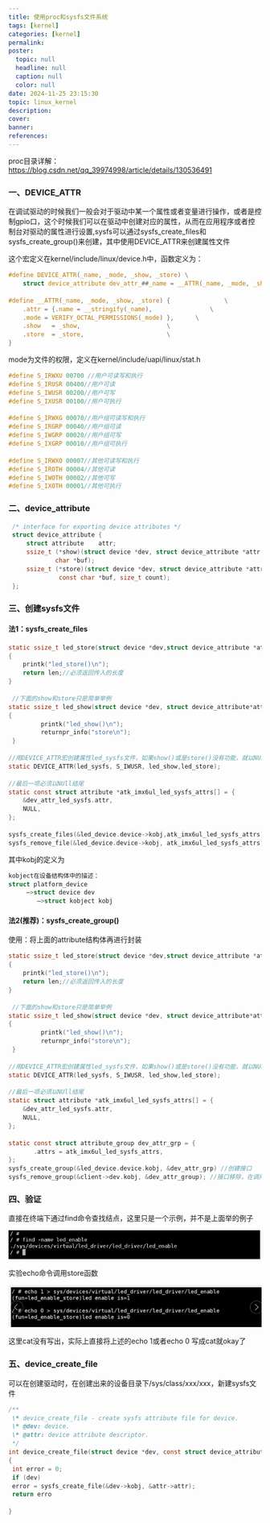 ```yaml
---
title: 使用proc和sysfs文件系统
tags: [kernel]
categories: [kernel]
permalink: 
poster:
  topic: null
  headline: null
  caption: null
  color: null
date: 2024-11-25 23:15:30
topic: linux_kernel
description:
cover:
banner:
references:
---
```

proc目录详解：https://blog.csdn.net/qq_39974998/article/details/130536491

### 一、DEVICE_ATTR

在调试驱动的时候我们一般会对于驱动中某一个属性或者变量进行操作，或者是控制gpio口，这个时候我们可以在驱动中创建对应的属性，从而在应用程序或者控制台对驱动的属性进行设置,sysfs可以通过sysfs_create_files和sysfs_create_group()来创建，其中使用DEVICE_ATTR来创建属性文件

这个宏定义在kernel/include/linux/device.h中，函数定义为：

```c
#define DEVICE_ATTR(_name, _mode, _show, _store) \
	struct device_attribute dev_attr_##_name = __ATTR(_name, _mode, _show, _store)

#define __ATTR(_name, _mode, _show, _store) {				\
	.attr = {.name = __stringify(_name),				\
	.mode = VERIFY_OCTAL_PERMISSIONS(_mode) },		\
	.show	= _show,						\
	.store	= _store,						\
}
```

mode为文件的权限，定义在kernel/include/uapi/linux/stat.h

```c
#define S_IRWXU 00700 //用户可读写和执行
#define S_IRUSR 00400//用户可读
#define S_IWUSR 00200//用户可写
#define S_IXUSR 00100//用户可执行
 
#define S_IRWXG 00070//用户组可读写和执行
#define S_IRGRP 00040//用户组可读
#define S_IWGRP 00020//用户组可写
#define S_IXGRP 00010//用户组可执行
 
#define S_IRWXO 00007//其他可读写和执行
#define S_IROTH 00004//其他可读
#define S_IWOTH 00002//其他可写
#define S_IXOTH 00001//其他可执行
```

### 二、device_attribute

```c
 /* interface for exporting device attributes */
 struct device_attribute {
     struct attribute    attr;
     ssize_t (*show)(struct device *dev, struct device_attribute *attr,
             char *buf);
     ssize_t (*store)(struct device *dev, struct device_attribute *attr,
              const char *buf, size_t count);
 };
```

### 三、创建sysfs文件

#### 法1：sysfs_create_files

```c
static ssize_t led_store(struct device *dev,struct device_attribute *attr, const char *buf, size_t len)
{
    printk("led_store()\n");
    return len;//必须返回传入的长度
}

 //下面的show和store只是简单举例
static ssize_t led_show(struct device *dev, struct device_attribute*attr, char *buf)
{
         printk("led_show()\n");
         returnpr_info("store\n");
 }

//用DEVICE_ATTR宏创建属性led_sysfs文件，如果show()或是store()没有功能，就以NULL代替
static DEVICE_ATTR(led_sysfs, S_IWUSR, led_show,led_store);

//最后一项必须以NUll结尾
static const struct attribute *atk_imx6ul_led_sysfs_attrs[] = {
	&dev_attr_led_sysfs.attr,
	NULL,
};

sysfs_create_files(&led_device.device->kobj,atk_imx6ul_led_sysfs_attrs);
sysfs_remove_file(&led_device.device->kobj, atk_imx6ul_led_sysfs_attrs);//驱动退出时释放结点
```

其中kobj的定义为

```c
kobject在设备结构体中的描述：
struct platform_device
     —>struct device dev
        —>struct kobject kobj
```

#### 法2(推荐)：sysfs_create_group()

使用：将上面的attribute结构体再进行封装

```c
static ssize_t led_store(struct device *dev,struct device_attribute *attr, const char *buf, size_t len)
{
    printk("led_store()\n");
    return len;//必须返回传入的长度
}

 //下面的show和store只是简单举例
static ssize_t led_show(struct device *dev, struct device_attribute*attr, char *buf)
{
         printk("led_show()\n");
         returnpr_info("store\n");
 }

//用DEVICE_ATTR宏创建属性led_sysfs文件，如果show()或是store()没有功能，就以NULL代替
static DEVICE_ATTR(led_sysfs, S_IWUSR, led_show,led_store);

//最后一项必须以NUll结尾
static struct attribute *atk_imx6ul_led_sysfs_attrs[] = {
	&dev_attr_led_sysfs.attr,
	NULL,
};

static const struct attribute_group dev_attr_grp = {
       .attrs = atk_imx6ul_led_sysfs_attrs,
};
sysfs_create_group(&led_device.device.kobj, &dev_attr_grp) //创建接口
sysfs_remove_group(&client->dev.kobj, &dev_attr_group); //接口移除，在调用remove函数时调用
```

### 四、验证

直接在终端下通过find命令查找结点，这里只是一个示例，并不是上面举的例子

![](https://raw.githubusercontent.com/mengchao666/picture/main/blog3281136fb4b8bf1fee3e436e03651d2a.png)

实验echo命令调用store函数

![](https://raw.githubusercontent.com/mengchao666/picture/main/blog903614bed87ac3a3d4925475013fb2ea.png)

这里cat没有写出，实际上直接将上述的echo 1或者echo 0 写成cat就okay了

### 五、device_create_file

可以在创建驱动时，在创建出来的设备目录下/sys/class/xxx/xxx，新建sysfs文件

```c
/**
 \* device_create_file - create sysfs attribute file for device.
 \* @dev: device.
 \* @attr: device attribute descriptor.
 */
int device_create_file(struct device *dev, const struct device_attribute *attr)
{
 int error = 0;
 if (dev)
 error = sysfs_create_file(&dev->kobj, &attr->attr);
 return erro

}
```